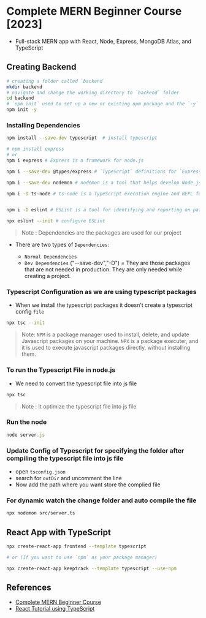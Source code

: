 # Complete MERN Beginner Course [2023]

- Full-stack MERN app with React, Node, Express, MongoDB Atlas, and TypeScript


## Creating Backend

```bash
# creating a folder called `backend`
mkdir backend
# navigate and change the working directory to `backend` folder
cd backend
# `npm init` used to set up a new or existing npm package and the `-y` flag when passed to NPM commands tells the generator to use the defaults instead of asking questions
npm init -y
```
### Installing Dependencies 

```bash
npm install --save-dev typescript  # install typescript 

# npm install express 
# or
npm i express # Express is a framework for node.js

npm i --save-dev @types/express # `TypeScript` definitions for `Express` framework

npm i --save-dev nodemon # nodemon is a tool that helps develop Node.js based applications by automatically restarting the node application when file changes in the directory are detected.

npm i -D ts-node # ts-node is a TypeScript execution engine and REPL for Node.js.


npm i -D eslint # ESLint is a tool for identifying and reporting on patterns found in ECMAScript/JavaScript code.

npx eslint --init # configure ESLint
```
> Note : Dependencies are the packages are used for our project
- There are two types of `Dependencies`:

    - `Normal Dependencies`
    - `Dev Dependencies` ("--save-dev","-D") = They are those packages that are not needed in production. They are only needed while creating a project.


### Typescript Configuration as we are using typescript packages 

- When we install the typescript packages it doesn't create a typescript config `file`

```bash
npx tsc --init
```

> Note: `NPM` is a package manager used to install, delete, and update Javascript packages on your machine. `NPX` is a package executer, and it is used to execute javascript packages directly, without installing them.

### To run the Typescript File in node.js 
- We need to convert the typescript file into js file 
```bash
npx tsc
```
> Note : It optimize the typescript file into js file 


### Run the node

```js
node server.js
```

### Update Config of Typescript for specifying the folder after compiling the typescript file into js file

- open `tsconfig.json`
- search for `outDir` and uncomment the line
- Now add the path where you want store the complied file


### For dynamic watch the change folder and auto compile the file

```bash
npx nodemon src/server.ts
```





## React App with TypeScript
```bash
npx create-react-app frontend --template typescript

# or (If you want to use `npm` as your package manager)

npx create-react-app keeptrack --template typescript --use-npm
```


## References
- [Complete MERN Beginner Course](https://www.youtube.com/watch?v=FcxjCPeicvU&ab_channel=CodinginFlow)
- [React Tutorial using TypeScript](https://handsonreact.com/docs/labs/react-tutorial-typescript)